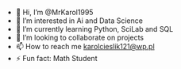 - 👋 Hi, I’m @MrKarol1995
- 👀 I’m interested in Ai and Data Science
- 🌱 I’m currently learning Python, SciLab and SQL
- 💞️ I’m looking to collaborate on projects
- 📫 How to reach me karolcieslik121@wp.pl
- ⚡ Fun fact: Math Student

<!---
MrKarol1995/MrKarol1995 is a ✨ special ✨ repository because its `README.md` (this file) appears on your GitHub profile.
You can click the Preview link to take a look at your changes.
--->
